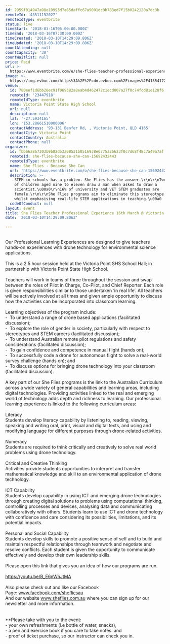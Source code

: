 ```yaml
---
id: 2959f014947a98e10993d7a65daffc67a9001dc0b783ed7f15b0242120a7dc3b
remoteId: '43511152027'
remoteIdType: eventbrite
status: live
timeStart: '2018-03-16T05:00:00.000Z'
timeEnd: '2018-03-16T07:30:00.000Z'
timeCreated: '2018-03-10T14:29:09.806Z'
timeUpdated: '2018-03-10T14:29:09.806Z'
countAttending: null
countCapacity: '30'
countWaitlist: null
price: Paid
url: >-
  https://www.eventbrite.com/e/she-flies-teacher-professional-experience-16th-march-victoria-point-shs-tickets-43511152027?aff=ebapi
image: >-
  https://img.evbuc.com/https%3A%2F%2Fcdn.evbuc.com%2Fimages%2F41354172%2F234652411841%2F1%2Foriginal.jpg?s=13e21fe08d9c1f5ce0527c5fc4f7b4c3
venue:
  id: 780eef1d6bb20ec91f069382a8eab4d462472c1ecd007a27f0c74fcd81e128f6
  remoteId: '23447918'
  remoteIdType: eventbrite
  name: Victoria Point State High School
  url: null
  description: null
  lat: '-27.5934165'
  lon: '153.28661510000006'
  contactAddress: '93-131 Benfer Rd, , Victoria Point, QLD 4165'
  contactCity: Victoria Point
  contactCountry: Australia
  contactPhone: null
organizer:
  id: fbbb6a867203b9b82d53a08521b0516938e6775a26623f0c7d68f48c7a49a7af
  remoteId: she-flies-because-she-can-15692432443
  remoteIdType: eventbrite
  name: She Flies - Because She Can
  url: 'https://www.eventbrite.com/o/she-flies-because-she-can-15692432443'
  description: >-
    STEM in schools has a problem. She Flies has the answer.\r\n\r\nTwo thirds
    of children aged nine to eleven draw a man when asked to draw a
    scientist.\u00a0\r\n16% of university and VET STEM graduates are
    female.\r\n\r\nShe Flies programs aim to eliminate this stereotype and bias
    whilst emphasising real-life STEM applications in teaching.\u00a0
  codeOfConduct: null
layout: event
title: She Flies Teacher Professional Experience 16th March @ Victoria Point SHS
date: '2018-03-10T14:29:09.806Z'

---
```

<DIV>
<DIV><BR></DIV>
<DIV>Our Professional Learning Experiences are designed to give teachers hands-on experiences with drone technology for environmental science applications.</DIV>
<DIV><BR></DIV>
<DIV>This is a 2.5 hour session held at the Victoria Point SHS School Hall; in partnership with Victoria Point State High School.<STRONG><BR></STRONG></DIV>
<DIV><BR></DIV>
<DIV>Teachers will work in teams of three throughout the session and swap between the roles of Pilot in Charge, Co-Pilot, and Chief Reporter. Each role is given responsibilities similar to those undertaken ‘in real life’. All teachers will be actively involved at all times and given ample opportunity to discuss how the activities can be incorporated into classroom learning.</DIV>
<DIV><BR></DIV>
<DIV>Learning objectives of the program include:</DIV>
<DIV>-  To understand a range of drone based applications (facilitated discussion);</DIV>
<DIV>-  To explore the role of gender in society, particularly with respect to stereotypes and STEM careers (facilitated discussion);</DIV>
<DIV>-  To understand Australian remote pilot regulations and safety considerations (facilitated discussion);</DIV>
<DIV>-  To gain confidence and competence in manual flight (hands on);</DIV>
<DIV>-  To successfully code a drone for autonomous flight to solve a real-world survey challenge (hands on); and</DIV>
<DIV>-  To discuss options for bringing drone technology into your classroom (facilitated discussion).</DIV>
<DIV><BR></DIV>
<DIV>A key part of our She Flies programs is the link to the Australian Curriculum across a wide variety of general capabilities and learning areas, including digital technologies. Providing activities linked to the real and emerging world of technology adds depth and richness to learning. Our professional learning experience is linked to the following curriculum areas:</DIV>
<DIV><BR></DIV>
<DIV>Literacy</DIV>
<DIV>Students develop literacy capability by listening to, reading, viewing, speaking and writing oral, print, visual and digital texts, and using and modifying language for different purposes through drone-related activities.</DIV>
<DIV><BR></DIV>
<DIV>Numeracy</DIV>
<DIV>Students are required to think critically and creatively to solve real world problems using drone technology.</DIV>
<DIV><BR></DIV>
<DIV>Critical and Creative Thinking</DIV>
<DIV>Activities provide students opportunities to interpret and transfer mathematical knowledge and skill to an environmental application of drone technology.</DIV>
<DIV><BR></DIV>
<DIV>ICT Capability</DIV>
<DIV>Students develop capability in using ICT and emerging drone technologies through creating digital solutions to problems using computational thinking, controlling processes and devices, analysing data and communicating collaboratively with others. Students learn to use ICT and drone technology with confidence and care considering its possibilities, limitations, and its potential impacts.</DIV>
<DIV><BR></DIV>
<DIV>Personal and Social Capability</DIV>
<DIV>Students develop skills to promote a positive sense of self and to build and maintain respectful relationships through teamwork and negotiate and resolve conflicts. Each student is given the opportunity to communicate effectively and develop their own leadership skills.</DIV>
</DIV>
<DIV><BR></DIV>
<DIV>
<DIV>Please open this link that gives you an idea of how our programs are run. </DIV>
<DIV><BR></DIV>
<DIV><A HREF="https://youtu.be/B_E6nWhJtMA" TARGET="_blank" REL="noreferrer noopener nofollow noopener noreferrer nofollow">https://youtu.be/B_E6nWhJtMA</A></DIV>
<DIV><BR></DIV>
<DIV>Also please check out and like our Facebook Page: <A HREF="http://www.facebook.com/shefliesau" TARGET="_blank" REL="noreferrer noopener nofollow noopener noreferrer nofollow">www.facebook.com/shefliesau</A></DIV>
<DIV>And our website <A HREF="http://www.sheflies.com.au" TARGET="_blank" REL="noreferrer noopener nofollow noopener noreferrer nofollow">www.sheflies.com.au</A> where you can sign up for our newsletter and more information.</DIV>
<DIV><BR></DIV>
<DIV><BR></DIV>
<DIV>**Please take with you to the event:</DIV>
<DIV>- your own refreshments (i.e bottle of water, snacks),</DIV>
<DIV>- a pen and exercise book if you care to take notes. and</DIV>
<DIV>- proof of ticket purchase, so our instructor can check you in.</DIV>
<DIV><BR></DIV>
</DIV>
